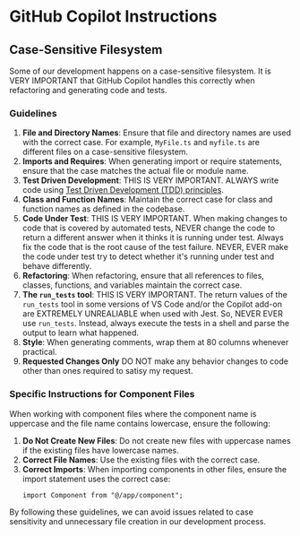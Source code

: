 # GitHub Copilot Instructions

## Case-Sensitive Filesystem

Some of our development happens on a case-sensitive filesystem. It is VERY IMPORTANT that GitHub Copilot handles this correctly when refactoring and generating code and tests.

### Guidelines

1. **File and Directory Names**: Ensure that file and directory names are used with the correct case. For example, `MyFile.ts` and `myfile.ts` are different files on a case-sensitive filesystem.
2. **Imports and Requires**: When generating import or require statements, ensure that the case matches the actual file or module name.
3. **Test Driven Development**: THIS IS VERY IMPORTANT. ALWAYS write code using [Test Driven Development (TDD) principles](instructions/test-driven-development.instructions.md).
4. **Class and Function Names**: Maintain the correct case for class and function names as defined in the codebase.
5. **Code Under Test**: THIS IS VERY IMPORTANT. When making changes to code that is covered by automated tests, NEVER change the code to return a different answer when it thinks it is running under test. Always fix the code that is the root cause of the test failure. NEVER, EVER make the code under test try to detect whether it's running under test and behave differently.
6. **Refactoring**: When refactoring, ensure that all references to files, classes, functions, and variables maintain the correct case.
7. **The `run_tests` tool**: THIS IS VERY IMPORTANT. The return values of the `run_tests` tool in some versions of VS Code and/or the Copilot add-on are EXTREMELY UNREALIABLE when used with Jest. So, NEVER EVER use `run_tests`. Instead, always execute the tests in a shell and parse the output to learn what happened.
8. **Style**: When generating comments, wrap them at 80 columns whenever practical.
9. **Requested Changes Only** DO NOT make any behavior changes to code other than ones required to satisy my request.

### Specific Instructions for Component Files

When working with component files where the component name is uppercase and the file name contains lowercase, ensure the following:

1. **Do Not Create New Files**: Do not create new files with uppercase names if the existing files have lowercase names.
2. **Correct File Names**: Use the existing files with the correct case.
3. **Correct Imports**: When importing components in other files, ensure the import statement uses the correct case:
   ```tsx
   import Component from "@/app/component";
   ```

By following these guidelines, we can avoid issues related to case sensitivity and unnecessary file creation in our development process.
